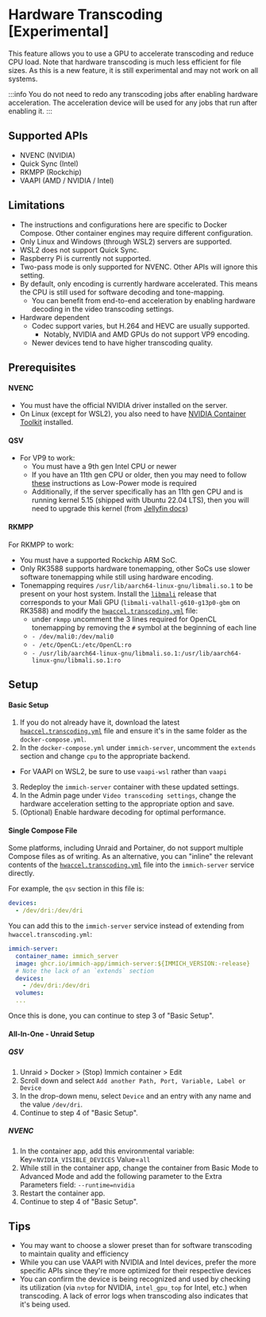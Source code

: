 # Hardware Transcoding [Experimental]

This feature allows you to use a GPU to accelerate transcoding and reduce CPU load.
Note that hardware transcoding is much less efficient for file sizes.
As this is a new feature, it is still experimental and may not work on all systems.

:::info
You do not need to redo any transcoding jobs after enabling hardware acceleration. The acceleration device will be used for any jobs that run after enabling it.
:::

## Supported APIs

- NVENC (NVIDIA)
- Quick Sync (Intel)
- RKMPP (Rockchip)
- VAAPI (AMD / NVIDIA / Intel)

## Limitations

- The instructions and configurations here are specific to Docker Compose. Other container engines may require different configuration.
- Only Linux and Windows (through WSL2) servers are supported.
- WSL2 does not support Quick Sync.
- Raspberry Pi is currently not supported.
- Two-pass mode is only supported for NVENC. Other APIs will ignore this setting.
- By default, only encoding is currently hardware accelerated. This means the CPU is still used for software decoding and tone-mapping.
  - You can benefit from end-to-end acceleration by enabling hardware decoding in the video transcoding settings.
- Hardware dependent
  - Codec support varies, but H.264 and HEVC are usually supported.
    - Notably, NVIDIA and AMD GPUs do not support VP9 encoding.
  - Newer devices tend to have higher transcoding quality.

## Prerequisites

#### NVENC

- You must have the official NVIDIA driver installed on the server.
- On Linux (except for WSL2), you also need to have [NVIDIA Container Toolkit][nvct] installed.

#### QSV

- For VP9 to work:
  - You must have a 9th gen Intel CPU or newer
  - If you have an 11th gen CPU or older, then you may need to follow [these][jellyfin-lp] instructions as Low-Power mode is required
  - Additionally, if the server specifically has an 11th gen CPU and is running kernel 5.15 (shipped with Ubuntu 22.04 LTS), then you will need to upgrade this kernel (from [Jellyfin docs][jellyfin-kernel-bug])

#### RKMPP

For RKMPP to work:

- You must have a supported Rockchip ARM SoC.
- Only RK3588 supports hardware tonemapping, other SoCs use slower software tonemapping while still using hardware encoding.
- Tonemapping requires `/usr/lib/aarch64-linux-gnu/libmali.so.1` to be present on your host system. Install the [`libmali`][libmali-rockchip] release that corresponds to your Mali GPU (`libmali-valhall-g610-g13p0-gbm` on RK3588) and modify the [`hwaccel.transcoding.yml`][hw-file] file:
  - under `rkmpp` uncomment the 3 lines required for OpenCL tonemapping by removing the `#` symbol at the beginning of each line
  - `- /dev/mali0:/dev/mali0`
  - `- /etc/OpenCL:/etc/OpenCL:ro`
  - `- /usr/lib/aarch64-linux-gnu/libmali.so.1:/usr/lib/aarch64-linux-gnu/libmali.so.1:ro`

## Setup

#### Basic Setup

1. If you do not already have it, download the latest [`hwaccel.transcoding.yml`][hw-file] file and ensure it's in the same folder as the `docker-compose.yml`.
2. In the `docker-compose.yml` under `immich-server`, uncomment the `extends` section and change `cpu` to the appropriate backend.

- For VAAPI on WSL2, be sure to use `vaapi-wsl` rather than `vaapi`

3. Redeploy the `immich-server` container with these updated settings.
4. In the Admin page under `Video transcoding settings`, change the hardware acceleration setting to the appropriate option and save.
5. (Optional) Enable hardware decoding for optimal performance.

#### Single Compose File

Some platforms, including Unraid and Portainer, do not support multiple Compose files as of writing. As an alternative, you can "inline" the relevant contents of the [`hwaccel.transcoding.yml`][hw-file] file into the `immich-server` service directly.

For example, the `qsv` section in this file is:

```yaml
devices:
  - /dev/dri:/dev/dri
```

You can add this to the `immich-server` service instead of extending from `hwaccel.transcoding.yml`:

```yaml
immich-server:
  container_name: immich_server
  image: ghcr.io/immich-app/immich-server:${IMMICH_VERSION:-release}
  # Note the lack of an `extends` section
  devices:
    - /dev/dri:/dev/dri
  volumes:
  ...
```

Once this is done, you can continue to step 3 of "Basic Setup".

#### All-In-One - Unraid Setup

##### QSV

1. Unraid > Docker > (Stop) Immich container > Edit
2. Scroll down and select `Add another Path, Port, Variable, Label or Device`
3. In the drop-down menu, select `Device` and an entry with any name and the value `/dev/dri`.
4. Continue to step 4 of "Basic Setup".

##### NVENC

1. In the container app, add this environmental variable: Key=`NVIDIA_VISIBLE_DEVICES` Value=`all`
2. While still in the container app, change the container from Basic Mode to Advanced Mode and add the following parameter to the Extra Parameters field: `--runtime=nvidia`
3. Restart the container app.
4. Continue to step 4 of "Basic Setup".

## Tips

- You may want to choose a slower preset than for software transcoding to maintain quality and efficiency
- While you can use VAAPI with NVIDIA and Intel devices, prefer the more specific APIs since they're more optimized for their respective devices
- You can confirm the device is being recognized and used by checking its utilization (via `nvtop` for NVIDIA, `intel_gpu_top` for Intel, etc.) when transcoding. A lack of error logs when transcoding also indicates that it's being used.

[hw-file]: https://github.com/immich-app/immich/releases/latest/download/hwaccel.transcoding.yml
[nvct]: https://docs.nvidia.com/datacenter/cloud-native/container-toolkit/latest/install-guide.html
[jellyfin-lp]: https://jellyfin.org/docs/general/administration/hardware-acceleration/intel/#configure-and-verify-lp-mode-on-linux
[jellyfin-kernel-bug]: https://jellyfin.org/docs/general/administration/hardware-acceleration/intel/#known-issues-and-limitations
[libmali-rockchip]: https://github.com/tsukumijima/libmali-rockchip/releases
